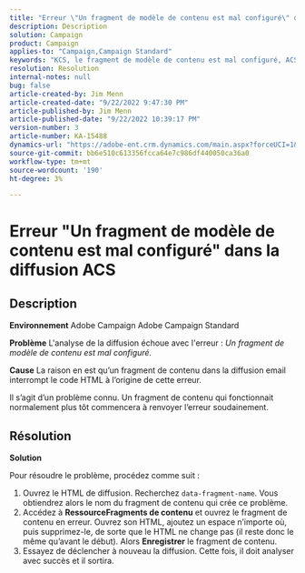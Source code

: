 ```yaml
---
title: "Erreur \"Un fragment de modèle de contenu est mal configuré\" dans la diffusion ACS"
description: Description
solution: Campaign
product: Campaign
applies-to: "Campaign,Campaign Standard"
keywords: "KCS, le fragment de modèle de contenu est mal configuré, ACS, Adobe Campaign Standard, Adobe Campaign, HTML, diffusion, nom de fragment de données, erreur, "
resolution: Resolution
internal-notes: null
bug: false
article-created-by: Jim Menn
article-created-date: "9/22/2022 9:47:30 PM"
article-published-by: Jim Menn
article-published-date: "9/22/2022 10:39:17 PM"
version-number: 3
article-number: KA-15488
dynamics-url: "https://adobe-ent.crm.dynamics.com/main.aspx?forceUCI=1&pagetype=entityrecord&etn=knowledgearticle&id=30fc9223-c03a-ed11-9db1-0022480866ad"
source-git-commit: bb6e510c613356fcca64e7c986df440050ca36a0
workflow-type: tm+mt
source-wordcount: '190'
ht-degree: 3%

---
```


# Erreur &quot;Un fragment de modèle de contenu est mal configuré&quot; dans la diffusion ACS

## Description


<b>Environnement</b>
Adobe Campaign Adobe Campaign Standard

<b>Problème</b>
L&#39;analyse de la diffusion échoue avec l&#39;erreur : *Un fragment de modèle de contenu est mal configuré.*

<b>Cause</b>
La raison en est qu’un fragment de contenu dans la diffusion email interrompt le code HTML à l’origine de cette erreur.

Il s’agit d’un problème connu. Un fragment de contenu qui fonctionnait normalement plus tôt commencera à renvoyer l’erreur soudainement.


## Résolution


<b>Solution</b>

Pour résoudre le problème, procédez comme suit :

1. Ouvrez le HTML de diffusion. Recherchez `data-fragment-name`. Vous obtiendrez alors le nom du fragment de contenu qui crée ce problème.
2. Accédez à <b>Ressource</b><b>Fragments de contenu</b> et ouvrez le fragment de contenu en erreur. Ouvrez son HTML, ajoutez un espace n’importe où, puis supprimez-le, de sorte que le HTML ne change pas (il reste donc le même qu’avant le début). Alors <b>Enregistrer</b> le fragment de contenu.
3. Essayez de déclencher à nouveau la diffusion. Cette fois, il doit analyser avec succès et il sortira.

